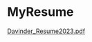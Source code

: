 # MyResume

[Davinder_Resume2023.pdf](https://github.com/Dave8289/MyResume/files/11553285/Davinder_.pdf)
